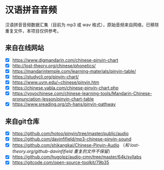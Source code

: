 # 汉语拼音音频

汉语拼音音频数据汇集（目前为 mp3 或 wav 格式），原始音频来自网络，已移除重复文件，本项目仅供参考。

## 来自在线网站

- [x] https://www.digmandarin.com/chinese-pinyin-chart
- [x] http://lost-theory.org/chinese/phonetics/
- [x] https://mandarintemple.com/learning-materials/pinyin-table/
- [x] https://studycli.org/pinyin-chart/
- [x] https://www.uvm.edu/~chinese/pinyin.htm
- [x] https://chinese.yabla.com/chinese-pinyin-chart.php
- [x] https://yoyochinese.com/chinese-learning-tools/Mandarin-Chinese-pronunciation-lesson/pinyin-chart-table
- [x] https://www.sreading.org/zh-hans/pinyin-pathway

## 来自git仓库

- [x] https://github.com/hotoo/pinyin/tree/master/public/audio
- [x] https://github.com/davinfifield/mp3-chinese-pinyin-sound
- [x] https://github.com/shikangkai/Chinese-Pinyin-Audio （*和 lost-theory.org/github-davinfifield 重复的文件不保留*）
- [x] https://github.com/hugolpz/audio-cmn/tree/master/64k/syllabs
- [x] https://gitcode.com/open-source-toolkit/79b35
